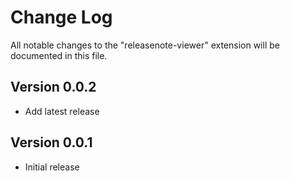 # Change Log
All notable changes to the "releasenote-viewer" extension will be documented in this file.

## Version 0.0.2 
- Add latest release

## Version 0.0.1
- Initial release